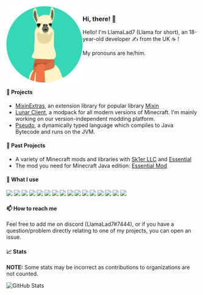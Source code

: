 <!-- Thanks to KodingDev for the design: https://github.com/KodingDev -->
<img align="left" alt="Avatar" width="200px" src="https://raw.githubusercontent.com/LlamaLad7/LlamaLad7/master/assets/avatar.png" />

### Hi, there! 👋

Hello! I'm LlamaLad7 (Llama for short), an 18-year-old developer ✍ from the UK ☕ !

My pronouns are he/him.

<br />
<br />
<br />

#### 🔭 Projects
* [MixinExtras](https://github.com/LlamaLad7/MixinExtras), an extension library for popular library [Mixin](https://github.com/SpongePowered/Mixin/)
* [Lunar Client](https://www.lunarclient.com/), a modpack for all modern versions of Minecraft. I'm mainly working on our version-independent modding platform.
* [Pseudo](https://github.com/LlamaLad7/pseudo-kt), a dynamically typed language which compiles to Java Bytecode and runs on the JVM.

#### 🔭 Past Projects
* A variety of Minecraft mods and libraries with [Sk1er LLC](https://github.com/Sk1erLLC/) and [Essential](https://github.com/EssentialGG/)
* The mod you need for Minecraft Java edition: [Essential Mod](https://essential.gg/)

#### 🌠 What I use

<code><img height="20" src="https://cdn.jsdelivr.net/gh/devicons/devicon/icons/kotlin/kotlin-original.svg"></code>
<code><img height="20" src="https://cdn.jsdelivr.net/gh/devicons/devicon/icons/java/java-original.svg"></code>
<code><img height="20" src="https://cdn.jsdelivr.net/gh/devicons/devicon/icons/python/python-original.svg"></code>
<code><img height="20" src="https://cdn.jsdelivr.net/gh/devicons/devicon/icons/javascript/javascript-original.svg"></code>
<code><img height="20" src="https://cdn.jsdelivr.net/gh/devicons/devicon/icons/typescript/typescript-original.svg"></code>
<code><img height="20" src="https://cdn.jsdelivr.net/gh/devicons/devicon/icons/cplusplus/cplusplus-original.svg"></code>
<code><img height="20" src="https://cdn.jsdelivr.net/gh/devicons/devicon/icons/html5/html5-original.svg"></code>
<code><img height="20" src="https://cdn.jsdelivr.net/gh/devicons/devicon/icons/css3/css3-original.svg"></code>
<code><img height="20" src="https://cdn.jsdelivr.net/gh/devicons/devicon/icons/react/react-original.svg"></code>
<code><img height="20" src="https://cdn.jsdelivr.net/gh/devicons/devicon/icons/vuejs/vuejs-original.svg"></code>
<code><img height="20" src="https://resources.jetbrains.com/storage/products/company/brand/logos/IntelliJ_IDEA_icon.svg"></code>
<code><img height="20" src="https://resources.jetbrains.com/storage/products/company/brand/logos/WebStorm_icon.svg"></code>
<code><img height="20" src="https://resources.jetbrains.com/storage/products/company/brand/logos/CLion_icon.svg"></code>
<code><img height="20" src="https://cdn.jsdelivr.net/gh/devicons/devicon/icons/github/github-original.svg"></code>
<code><img height="20" src="https://cdn.jsdelivr.net/gh/devicons/devicon/icons/git/git-original.svg"></code>
<code><img height="20" src="https://cdn.jsdelivr.net/gh/devicons/devicon/icons/gradle/gradle-plain.svg"></code>

#### 📫 How to reach me
Feel free to add me on discord (LlamaLad7#7444), or if you have a question/problem directly relating to one of my projects, you can open an issue.

#### 📈 Stats

**NOTE:** Some stats may be incorrect as contributions to organizations
are not counted.

![GitHub Stats](https://github-readme-stats.vercel.app/api?username=LlamaLad7&count_private=true&theme=tokyonight&show_icons=true)
